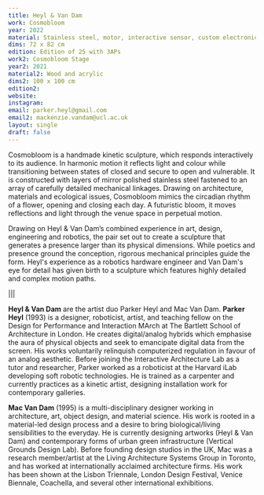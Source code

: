 ```yaml
---
title: Heyl & Van Dam
work: Cosmobloom
year: 2022
material: Stainless steel, motor, interactive sensor, custom electronics, DC power supply
dims: 72 x 82 cm
edition: Edition of 25 with 3APs
work2: Cosmobloom Stage 
year2: 2021
material2: Wood and acrylic
dims2: 100 x 100 cm
edition2:
website: 
instagram:
email: parker.heyl@gmail.com
email2: mackenzie.vandam@ucl.ac.uk
layout: single
draft: false
---
```


Cosmobloom is a handmade kinetic sculpture, which responds interactively to its audience. In harmonic motion it reflects light and colour while transitioning between states of closed and secure to open and vulnerable. It is constructed with layers of mirror polished stainless steel fastened to an array of carefully detailed mechanical linkages. Drawing on architecture, materials and ecological issues, Cosmobloom mimics the circadian rhythm of a flower, opening and closing each day. A futuristic bloom, it moves reflections and light through the venue space in perpetual motion.

Drawing on Heyl & Van Dam’s combined experience in art, design, engineering and robotics, the pair set out to create a sculpture that generates a presence larger than its physical dimensions. While poetics and presence ground the conception, rigorous mechanical principles guide the form. Heyl's experience as a robotics hardware engineer and Van Dam's eye for detail has given birth to a sculpture which features highly detailed and complex motion paths.

|||

<b>Heyl & Van Dam</b>  are the artist duo Parker Heyl and Mac Van Dam. <b>Parker Heyl</b> (1993) is a designer, roboticist, artist, and teaching fellow on the Design for Performance and Interaction MArch at The Bartlett School of Architecture in London. He creates digital/analog hybrids which emphasise the aura of physical objects and seek to emancipate digital data from the screen. His works voluntarily relinquish computerized regulation in favour of an analog aesthetic. Before joining the Interactive Architecture Lab as a tutor and researcher, Parker worked as a roboticist at the Harvard iLab developing soft robotic technologies. He is trained as a carpenter and currently practices as a kinetic artist, designing installation work for contemporary galleries.

<b>Mac Van Dam</b> (1995) is a multi-disciplinary designer working in architecture, art, object design, and material science. His work is rooted in a material-led design process and a desire to bring biological/living sensibilities to the everyday. He is currently designing artworks (Heyl & Van Dam) and contemporary forms of urban green infrastructure (Vertical Grounds Design Lab). Before founding design studios in the UK, Mac was a research member/artist at the Living Architecture Systems Group in Toronto, and has worked at internationally acclaimed architecture firms. His work has been shown at the Lisbon Triennale, London Design Festival, Venice Biennale, Coachella, and several other international exhibitions.
